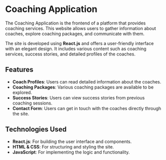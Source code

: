# Coaching Application

The Coaching Application is the frontend of a platform that provides coaching services. This website allows users to gather information about coaches, explore coaching packages, and communicate with them.

The site is developed using **React.js** and offers a user-friendly interface with an elegant design. It includes various content such as coaching services, success stories, and detailed profiles of the coaches.

## Features
- **Coach Profiles**: Users can read detailed information about the coaches.
- **Coaching Packages**: Various coaching packages are available to be explored.
- **Success Stories**: Users can view success stories from previous coaching sessions.
- **Contact Form**: Users can get in touch with the coaches directly through the site.

## Technologies Used
- **React.js**: For building the user interface and components.
- **HTML & CSS**: For structuring and styling the site.
- **JavaScript**: For implementing the logic and functionality.